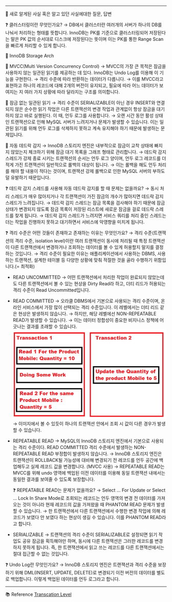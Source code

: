 
---

🍎 새로 알게된 사실 혹은 알고 있던 사실에대한 질문, 답변

❓ 클러스터링이란 무엇인가요?
→ DB에서 클러스터란 여러개의 서버가 하나의 DB를 나눠서 처리하는 형태를 뜻합니다. InnoDB는 PK를 기준으로 클러스터링되어 저장된다는 말은 PK 값의 순서대로 디스크에 저장된다는 뜻이며 이는 PK를 통한 Range Scan을 빠르게 처리할 수 있게 합니다.

🍎 InnoDB Storage Arch

  🍏 MVCC(Multi Version Concurrency Control)
  → MVCC의 가장 큰 목적은 잠금을 사용하지 않는 일관된 읽기를 제공하는 데 있다. InnoDB는 Undo Log를 이용해 이 기능을 구현한다.
  → 격리 수준에 따라 반환하는 데이터가 다릅니다.
  → 이를 MVCC라고 표현하고 하나의 레코드에 대해 2개의 버전이 유지되고, 필요에 따라 어느 데이터가 보여지는 지 여러 가지 상황에 따라 달라지는 구조를 의미합니다.

  🍏 잠금 없는 일관된 읽기
  → 격리 수준이 SERIALIZABLE이 아닌 경우 INSERT와 연결되지 않은 순수한 읽기 작업은 다른 트랜잭션의 변경 작업과 관계없이 항상 잠금을 대기하지 않고 바로 실행된다. 이 때, 언두 로그를 사용합니다.
  → 오랜 시간 동안 활성 상태인 트랜잭션으로 인해 MySQL 서버가 느려지거나 문제가 발생할 수 있습니다. 이는 일관된 읽기를 위해 언두 로그를 삭제하지 못하고 계속 유지해야 하기 때문에 발생하는 문제입니다.

  🍏 자동 데드락 감지
  → InnoDB 스토리지 엔진은 내부적으로 잠금이 교착 상태에 빠지지 않았는지 체크하기 위해 잠금 대기 목록을 그래프 형태로 관리합니다.
  → 데드락 감지 스레드가 강제 종료 시키는 트랜잭션의 순서는 언두 로그 양이며, 언두 로그 레코드를 더 적게 가진 트랜잭션이 일반적으로 롤백의 대상이 됩니다.
  → 이는 롤백을 해도 언두 처리를 해야 할 내용이 적다는 것이며, 트랜잭션 강제 롤백으로 인한 MySQL 서버의 부하도 덜 유발하기 때문입니다.

  ❓ 데드락 감지 스레드를 사용해 자동 데드락 감지를 할 때 문제는 없을까요?
  → 동시 처리 스레드가 매우 많아지거나 각 트랜잭션이 가진 잠금의 개수가 많아지면 데드락 감지 스레드가 느려집니다.
  → 데드락 감지 스레드는 잠금 목록을 검사해야 하기 때문에 잠금 상태가 변경되지 않도록 잠금 목록이 저장된 리스트에 새로운 잠금을 걸로 데드락 스레드를 찾게 됩니다.
  → 데드락 감지 스레드가 느려지면 서비스 쿼리를 처리 중인 스레드는 더는 작업을 진행하지 못하고 대기하면서 서비스에 악영향을 미치게 됩니다.

  ❓ 격리 수준은 어떤 것들이 존재하고 존재하는 이유는 무엇인가요?
  → 격리 수준(트랜잭션의 격리 수준, isolation level)이란 여러 트랜잭션이 동시에 처리될 때 특정 트랜잭션이 다른 트랜잭션에서 변경하거나 조회하는 데이터를 볼 수 있게 허용할지 말지를 결정하는 것입니다.
  → 격리 수준이 필요한 이유는 애플리케이션에서 사용하는 DBMS, 사용하는 트랜잭션, 설계한 테이블 등 다양한 상황에 맞춰 적절한 것을 골라 수행하기 위함입니다.(= 최적화)

  * READ UNCOMMITTED
    → 어떤 트랜잭션에서 처리한 작업이 완료되지 않았는데도 다른 트랜잭션에서 볼 수 있는 현상을 Dirty Read라 하고, 더티 리드가 허용되는 격리 수준이 Read Uncommitted입니다.

  * READ COMMITTED
    → 오라클 DBMS에서 기본으로 사용되는 격리 수준이며, 온라인 서비스에서 가장 많이 선택되는 격리 수준입니다. 이 레벨에서는 더티 리드 같은 현상은 발생하지 않습니다.
    → 하지만, 해당 레벨에선 NON-REPEATABLE READ가 발생할 수 있습니다.
    → 이는 데이터 정합성이 중요한 비지니스 정책에 어긋나는 결과를 초래할 수 있습니다.
    ![NON-REPEATABLE READ](image/nonRepeatableReadImage.png)
    → 이미지에서 볼 수 있듯이 하나의 트랜잭션 안에서 조회 시 값이 다른 경우가 발생할 수 있습니다.

  * REPEATABLE READ
    → MySQL의 InnoDB 스토리지 엔진에서 기본으로 사용되는 격리 수준이다. READ COMMITTED 격리 수준에서 발생하는 NON-REPEATABLE READ 부정합이 발생하지 않습니다.
    → InnoDB 스토리지 엔진은 트랜잭션이 ROLLBACK될 가능성에 대비해 변경되기 전 레코드를 언두 공간에 백업해두고 실제 레코드 값을 변경합니다. (MVCC 사용)
    → REPEATABLE READ는 MVCC를 위해 undo 영역에 백업된 이전 데이터를 이용해 동일 트랜잭션 내에서는 동일한 결과를 보여줄 수 있도록 보장합니다.

    ❓ REPEATABLE READ는 문제가 없을까요?
    → Select ... For Update or Select ... Lock In Share Mode로 조회되는 레코드는 언두 영역의 변경 전 데이터를 가져오는 것이 아니라 현재 레코드의 값을 가져왔을 때 PHANTOM READ 문제가 발생할 수 있습니다.
    → 한 트랜잭션에서 다른 트랜잭션에서 수행한 변경 작업에 의해 레코드가 보였다 안 보였다 하는 현상이 생길 수 있습니다. 이를 PHANTOM READ라고 합니다.

  * SERIALIZABLE
    → 트랜잭션의 격리 수준이 SERIALIZABLE로 설정되면 읽기 작업도 공유 잠금을 획득해야만 하며, 동시에 다른 트랜잭션은 그러한 레코드를 변경하지 못하게 됩니다. 즉, 한 트랜잭션에서 읽고 쓰는 레코드를 다른 트랜잭션에서는 절대 접근할 수 없는 것입니다.


  ❓ Undo Log란 무엇인가요?
  → InnoDB 스토리지 엔진은 트랜잭션과 격리 수준을 보장하기 위해 DML(INSERT, UPDATE, DELETE)로 변경되기 이전 버전의 데이터를 별도로 백업합니다. 이렇게 백업된 데이터를 언두 로그라고 합니다.

---
📚 Reference
[Transcation Level](https://dotnettutorials.net/lesson/non-repeatable-read-concurrency-problem/)
